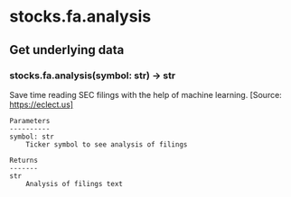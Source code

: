 # stocks.fa.analysis

## Get underlying data 
### stocks.fa.analysis(symbol: str) -> str

Save time reading SEC filings with the help of machine learning. [Source: https://eclect.us]

    Parameters
    ----------
    symbol: str
        Ticker symbol to see analysis of filings

    Returns
    -------
    str
        Analysis of filings text
